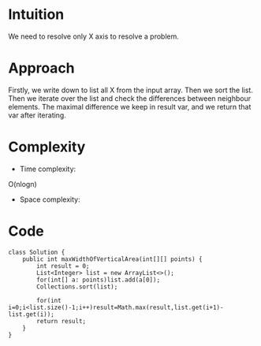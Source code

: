 # Intuition
<!-- Describe your first thoughts on how to solve this problem. -->
We need to resolve only X axis to resolve a problem.
# Approach
<!-- Describe your approach to solving the problem. -->
Firstly, we write down to list all X from the input array. Then we sort the list. Then we iterate over the list and check the differences between neighbour elements. The maximal difference we keep in result var, and we return that var after iterating.
# Complexity
- Time complexity:
<!-- Add your time complexity here, e.g. $$O(n)$$ -->
O(nlogn)
- Space complexity:
<!-- Add your space complexity here, e.g. $$O(n)$$ -->

# Code
```
class Solution {
    public int maxWidthOfVerticalArea(int[][] points) {
        int result = 0;
        List<Integer> list = new ArrayList<>();
        for(int[] a: points)list.add(a[0]);
        Collections.sort(list);

        for(int i=0;i<list.size()-1;i++)result=Math.max(result,list.get(i+1)-list.get(i));
        return result;
    }
}
```